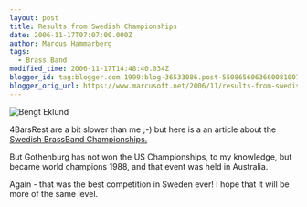 ```yaml
---
layout: post
title: Results from Swedish Championships
date: 2006-11-17T07:07:00.000Z
author: Marcus Hammarberg
tags:
  - Brass Band
modified_time: 2006-11-17T14:48:40.034Z
blogger_id: tag:blogger.com,1999:blog-36533086.post-5508656063660081007
blogger_orig_url: https://www.marcusoft.net/2006/11/results-from-swedish-championships.html
---
```


![Bengt Eklund](http://www.4barsrest.com/gallery/200/general_goth_bengt_childs.jpg)

4BarsRest are a bit slower than me ;-) but here is a an article about the [Swedish BrassBand Championships.](http://www.4barsrest.com/news/detail.asp?id=4441)

But Gothenburg has not won the US Championships, to my knowledge, but became world champions 1988, and that event was held in Australia.

Again - that was the best competition in Sweden ever! I hope that it will be more of the same level.
